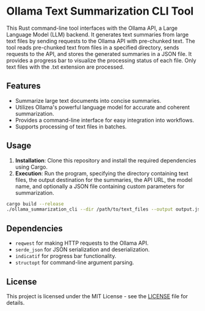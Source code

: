# Ollama Text Summarization CLI Tool

This Rust command-line tool interfaces with the Ollama API, a Large Language Model (LLM) backend. It generates text summaries from large text files by sending requests to the Ollama API with pre-chunked text. The tool reads pre-chunked text from files in a specified directory, sends requests to the API, and stores the generated summaries in a JSON file. It provides a progress bar to visualize the processing status of each file. Only text files with the .txt extension are processed.

## Features
- Summarize large text documents into concise summaries.
- Utilizes Ollama's powerful language model for accurate and coherent summarization.
- Provides a command-line interface for easy integration into workflows.
- Supports processing of text files in batches.

## Usage
1. **Installation**: Clone this repository and install the required dependencies using Cargo.
2. **Execution**: Run the program, specifying the directory containing text files, the output destination for the summaries, the API URL, the model name, and optionally a JSON file containing custom parameters for summarization.

```sh
cargo build --release
./ollama_summarization_cli --dir /path/to/text_files --output output.json --url http://localhost:11434/api/generate --model phi3 [--params params.json]
```

## Dependencies
- `reqwest` for making HTTP requests to the Ollama API.
- `serde_json` for JSON serialization and deserialization.
- `indicatif` for progress bar functionality.
- `structopt` for command-line argument parsing.

## License
This project is licensed under the MIT License - see the [LICENSE](LICENSE) file for details.